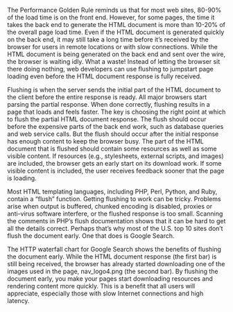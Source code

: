 The Performance Golden Rule reminds us that for most web sites, 80-90% of the load time is on the front end. However, for some pages, the time it takes the back end to generate the HTML document is more than 10-20% of the overall page load time. Even if the HTML document is generated quickly on the back end, it may still take a long time before it’s received by the browser for users in remote locations or with slow connections. While the HTML document is being generated on the back end and sent over the wire, the browser is waiting idly. What a waste! Instead of letting the browser sit there doing nothing, web developers can use flushing to jumpstart page loading even before the HTML document response is fully received.

Flushing is when the server sends the initial part of the HTML document to the client before the entire response is ready. All major browsers start parsing the partial response. When done correctly, flushing results in a page that loads and feels faster. The key is choosing the right point at which to flush the partial HTML document response. The flush should occur before the expensive parts of the back end work, such as database queries and web service calls. But the flush should occur after the initial response has enough content to keep the browser busy. The part of the HTML document that is flushed should contain some resources as well as some visible content. If resources (e.g., stylesheets, external scripts, and images) are included, the browser gets an early start on its download work. If some visible content is included, the user receives feedback sooner that the page is loading.

Most HTML templating languages, including PHP, Perl, Python, and Ruby, contain a “flush” function. Getting flushing to work can be tricky. Problems arise when output is buffered, chunked encoding is disabled, proxies or anti-virus software interfere, or the flushed response is too small. Scanning the comments in PHP’s flush documentation shows that it can be hard to get all the details correct. Perhaps that’s why most of the U.S. top 10 sites don’t flush the document early. One that does is Google Search.

The HTTP waterfall chart for Google Search shows the benefits of flushing the document early. While the HTML document response (the first bar) is still being received, the browser has already started downloading one of the images used in the page, nav_logo4.png (the second bar). By flushing the document early, you make your pages start downloading resources and rendering content more quickly. This is a benefit that all users will appreciate, especially those with slow Internet connections and high latency.
